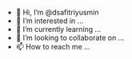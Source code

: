 - 👋 Hi, I’m @dsafitriyusmin
- 👀 I’m interested in ...
- 🌱 I’m currently learning ...
- 💞️ I’m looking to collaborate on ...
- 📫 How to reach me ...

<!---
dsafitriyusmin/dsafitriyusmin is a ✨ special ✨ repository because its `README.md` (this file) appears on your GitHub profile.
You can click the Preview link to take a look at your changes.
--->
